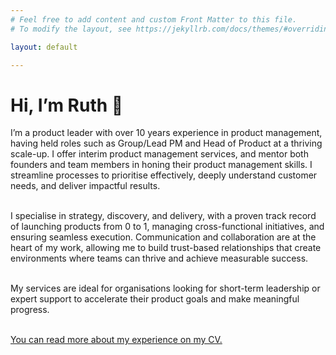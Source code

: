 ```yaml
---
# Feel free to add content and custom Front Matter to this file.
# To modify the layout, see https://jekyllrb.com/docs/themes/#overriding-theme-defaults

layout: default

---
```


# Hi, I’m Ruth 👋

I’m a product leader with over 10 years experience in product management, having held roles such as Group/Lead PM and Head of Product at a thriving scale-up. I offer interim product management services, and mentor both founders and team members in honing their product management skills. I streamline processes to prioritise effectively, deeply understand customer needs, and deliver impactful results.
<br><br>

I specialise in strategy, discovery, and delivery, with a proven track record of launching products from 0 to 1, managing cross-functional initiatives, and ensuring seamless execution. Communication and collaboration are at the heart of my work, allowing me to build trust-based relationships that create environments where teams can thrive and achieve measurable success.
<br><br>

My services are ideal for organisations looking for short-term leadership or expert support to accelerate their product goals and make meaningful progress.
<br><br>

[You can read more about my experience on my CV.](./cv/)
<br><br>
